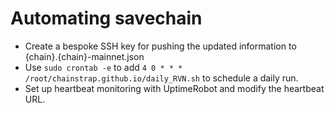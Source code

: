 # Automating savechain
* Create a bespoke SSH key for pushing the updated information to {chain}.{chain}-mainnet.json
* Use ```sudo crontab -e``` to add ```4 0 * * * /root/chainstrap.github.io/daily_RVN.sh``` to schedule a daily run.
* Set up heartbeat monitoring with UptimeRobot and modify the heartbeat URL.
